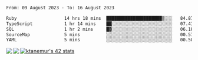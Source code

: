 <!--START_SECTION:waka-->

```txt
From: 09 August 2023 - To: 16 August 2023

Ruby                  14 hrs 18 mins  █████████████████████▒░░░   84.87 %
TypeScript            1 hr 14 mins    ██░░░░░░░░░░░░░░░░░░░░░░░   07.41 %
SQL                   1 hr 2 mins     █▓░░░░░░░░░░░░░░░░░░░░░░░   06.18 %
SourceMap             5 mins          ░░░░░░░░░░░░░░░░░░░░░░░░░   00.57 %
YAML                  5 mins          ░░░░░░░░░░░░░░░░░░░░░░░░░   00.50 %
```

<!--END_SECTION:waka-->
<a href="https://github.com/anuraghazra/github-readme-stats">
  <img align="left" src="https://github-readme-stats.vercel.app/api?username=Tanesan&count_private=true&show_icons=true" />
<img align="left" src="https://github-readme-stats.vercel.app/api/top-langs/?username=Tanesan" />
</a>

[![ktanemur's 42 stats](https://badge42.vercel.app/api/v2/cl1wslf6s002109l771rng2w8/stats?cursusId=21&coalitionId=62)](https://github.com/JaeSeoKim/badge42)

